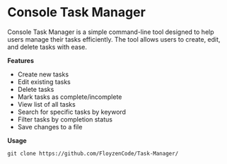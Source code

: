 # Console Task Manager
Console Task Manager is a simple command-line tool designed to help users manage their tasks efficiently. The tool allows users to create, edit, and delete tasks with ease.

**Features**
- Create new tasks
- Edit existing tasks
- Delete tasks
- Mark tasks as complete/incomplete
- View list of all tasks
- Search for specific tasks by keyword
- Filter tasks by completion status
- Save changes to a file

**Usage**
```
git clone https://github.com/FloyzenCode/Task-Manager/
```
